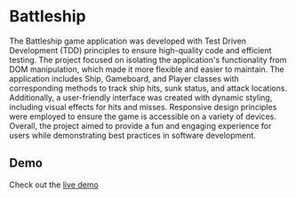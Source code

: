 # Battleship
The Battleship game application was developed with Test Driven Development (TDD) principles to ensure high-quality code and efficient testing. The project focused on isolating the application's functionality from DOM manipulation, which made it more flexible and easier to maintain. The application includes Ship, Gameboard, and Player classes with corresponding methods to track ship hits, sunk status, and attack locations. Additionally, a user-friendly interface was created with dynamic styling, including visual effects for hits and misses. Responsive design principles were employed to ensure the game is accessible on a variety of devices. Overall, the project aimed to provide a fun and engaging experience for users while demonstrating best practices in software development.


## Demo

Check out the [live demo](https://zac-march.github.io/battleship-game/)
